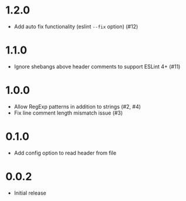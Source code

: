 # 1.2.0

* Add auto fix functionality (eslint `--fix` option) (#12)

# 1.1.0

* Ignore shebangs above header comments to support ESLint 4+ (#11)

# 1.0.0

* Allow RegExp patterns in addition to strings (#2, #4)
* Fix line comment length mismatch issue (#3)

# 0.1.0

* Add config option to read header from file

# 0.0.2

* Initial release

